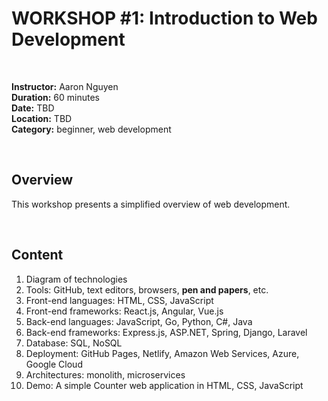 # WORKSHOP #1: Introduction to Web Development

<br>

**Instructor:** Aaron Nguyen  
**Duration:** 60 minutes  
**Date:** TBD  
**Location:** TBD  
**Category:** beginner, web development  

<br>

## Overview

This workshop presents a simplified overview of web development.  

<br>

## Content

1. Diagram of technologies
2. Tools: GitHub, text editors, browsers, **pen and papers**, etc.
3. Front-end languages: HTML, CSS, JavaScript
4. Front-end frameworks: React.js, Angular, Vue.js 
5. Back-end languages: JavaScript, Go, Python, C#, Java
6. Back-end frameworks: Express.js, ASP.NET, Spring, Django, Laravel
7. Database: SQL, NoSQL
8. Deployment: GitHub Pages, Netlify, Amazon Web Services, Azure, Google Cloud
9. Architectures: monolith, microservices
10. Demo: A simple Counter web application in HTML, CSS, JavaScript